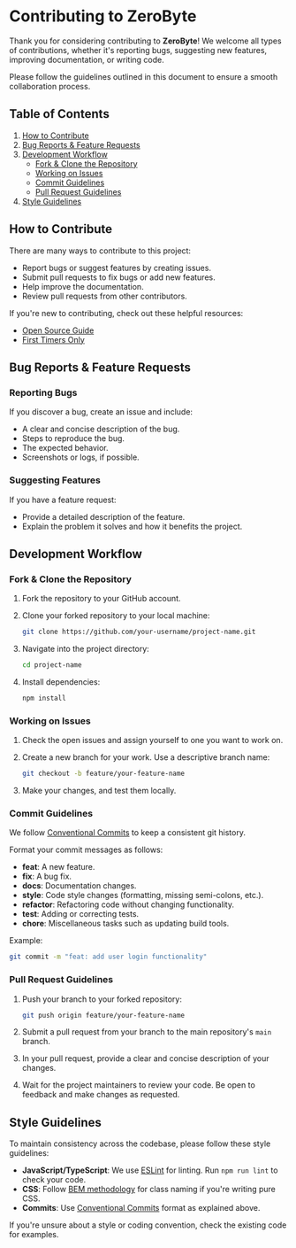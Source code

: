 # Contributing to ZeroByte

Thank you for considering contributing to **ZeroByte**! We welcome all types of contributions, whether it's reporting bugs, suggesting new features, improving documentation, or writing code.

Please follow the guidelines outlined in this document to ensure a smooth collaboration process.

## Table of Contents
1. [How to Contribute](#how-to-contribute)
2. [Bug Reports & Feature Requests](#bug-reports--feature-requests)
3. [Development Workflow](#development-workflow)
   - [Fork & Clone the Repository](#fork--clone-the-repository)
   - [Working on Issues](#working-on-issues)
   - [Commit Guidelines](#commit-guidelines)
   - [Pull Request Guidelines](#pull-request-guidelines)
4. [Style Guidelines](#style-guidelines)

## How to Contribute

There are many ways to contribute to this project:
- Report bugs or suggest features by creating issues.
- Submit pull requests to fix bugs or add new features.
- Help improve the documentation.
- Review pull requests from other contributors.

If you're new to contributing, check out these helpful resources:
- [Open Source Guide](https://opensource.guide/how-to-contribute/)
- [First Timers Only](https://www.firsttimersonly.com/)


## Bug Reports & Feature Requests

### Reporting Bugs
If you discover a bug, create an issue and include:
- A clear and concise description of the bug.
- Steps to reproduce the bug.
- The expected behavior.
- Screenshots or logs, if possible.
  
### Suggesting Features
If you have a feature request:
- Provide a detailed description of the feature.
- Explain the problem it solves and how it benefits the project.

## Development Workflow

### Fork & Clone the Repository

1. Fork the repository to your GitHub account.
2. Clone your forked repository to your local machine:

   ```bash
   git clone https://github.com/your-username/project-name.git
   ```

3. Navigate into the project directory:

   ```bash
   cd project-name
   ```

4. Install dependencies:

   ```bash
   npm install
   ```

### Working on Issues

1. Check the open issues and assign yourself to one you want to work on.
2. Create a new branch for your work. Use a descriptive branch name:

   ```bash
   git checkout -b feature/your-feature-name
   ```

3. Make your changes, and test them locally.

### Commit Guidelines

We follow [Conventional Commits](https://www.conventionalcommits.org/) to keep a consistent git history.

Format your commit messages as follows:

- **feat**: A new feature.
- **fix**: A bug fix.
- **docs**: Documentation changes.
- **style**: Code style changes (formatting, missing semi-colons, etc.).
- **refactor**: Refactoring code without changing functionality.
- **test**: Adding or correcting tests.
- **chore**: Miscellaneous tasks such as updating build tools.

Example:

```bash
git commit -m "feat: add user login functionality"
```

### Pull Request Guidelines

1. Push your branch to your forked repository:

   ```bash
   git push origin feature/your-feature-name
   ```

2. Submit a pull request from your branch to the main repository's `main` branch.
3. In your pull request, provide a clear and concise description of your changes.
4. Wait for the project maintainers to review your code. Be open to feedback and make changes as requested.

## Style Guidelines

To maintain consistency across the codebase, please follow these style guidelines:

- **JavaScript/TypeScript**: We use [ESLint](https://eslint.org/) for linting. Run `npm run lint` to check your code.
- **CSS**: Follow [BEM methodology](http://getbem.com/) for class naming if you're writing pure CSS.
- **Commits**: Use [Conventional Commits](https://www.conventionalcommits.org/) format as explained above.

If you're unsure about a style or coding convention, check the existing code for examples.